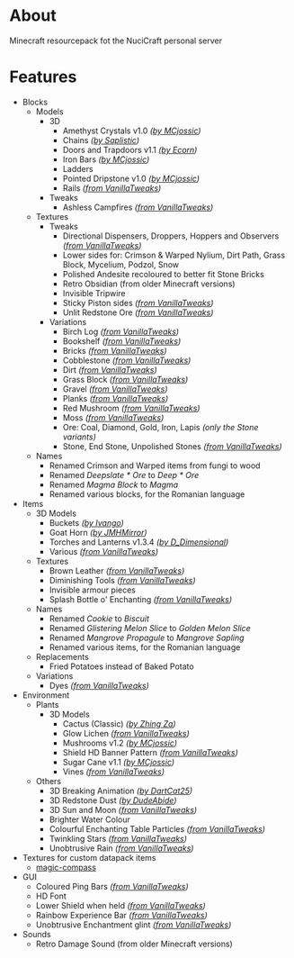 # About

Minecraft resourcepack fot the NuciCraft personal server

# Features

- Blocks
    - Models
        - 3D
            - Amethyst Crystals v1.0 _([by MCjossic](https://curseforge.com/minecraft/texture-packs/three-dimensional-amethyst-crystals))_
            - Chains _([by Saplistic](https://planetminecraft.com/texture-pack/3d-chains))_
            - Doors and Trapdoors v1.1 _([by Ecorn](https://planetminecraft.com/texture-pack/3d-doors-amp-trapdoors))_
            - Iron Bars _([by MCjossic](https://curseforge.com/minecraft/texture-packs/three-dimensional-iron-bars))_
            - Ladders
            - Pointed Dripstone v1.0 _([by MCjossic](https://curseforge.com/minecraft/texture-packs/three-dimensional-pointed-dripstone))_
            - Rails _([from VanillaTweaks](https://vanillatweaks.net/picker/resource-packs))_
        - Tweaks
            - Ashless Campfires _([from VanillaTweaks](https://vanillatweaks.net/picker/resource-packs))_
    - Textures
        - Tweaks
            - Directional Dispensers, Droppers, Hoppers and Observers _([from VanillaTweaks](https://vanillatweaks.net/picker/resource-packs))_
            - Lower sides for: Crimson & Warped Nylium, Dirt Path, Grass Block, Mycelium, Podzol, Snow
            - Polished Andesite recoloured to better fit Stone Bricks
            - Retro Obsidian (from older Minecraft versions)
            - Invisible Tripwire
            - Sticky Piston sides _([from VanillaTweaks](https://vanillatweaks.net/picker/resource-packs))_
            - Unlit Redstone Ore _([from VanillaTweaks](https://vanillatweaks.net/picker/resource-packs))_
        - Variations
            - Birch Log _([from VanillaTweaks](https://vanillatweaks.net/picker/resource-packs))_
            - Bookshelf _([from VanillaTweaks](https://vanillatweaks.net/picker/resource-packs))_
            - Bricks _([from VanillaTweaks](https://vanillatweaks.net/picker/resource-packs))_
            - Cobblestone _([from VanillaTweaks](https://vanillatweaks.net/picker/resource-packs))_
            - Dirt _([from VanillaTweaks](https://vanillatweaks.net/picker/resource-packs))_
            - Grass Block _([from VanillaTweaks](https://vanillatweaks.net/picker/resource-packs))_
            - Gravel _([from VanillaTweaks](https://vanillatweaks.net/picker/resource-packs))_
            - Planks _([from VanillaTweaks](https://vanillatweaks.net/picker/resource-packs))_
            - Red Mushroom _([from VanillaTweaks](https://vanillatweaks.net/picker/resource-packs))_
            - Moss _([from VanillaTweaks](https://vanillatweaks.net/picker/resource-packs))_
            - Ore: Coal, Diamond, Gold, Iron, Lapis _(only the Stone variants)_
            - Stone, End Stone, Unpolished Stones _([from VanillaTweaks](https://vanillatweaks.net/picker/resource-packs))_
    - Names
        - Renamed Crimson and Warped items from fungi to wood
        - Renamed _Deepslate * Ore_ to _Deep * Ore_
        - Renamed _Magma Block_ to _Magma_
        - Renamed various blocks, for the Romanian language
- Items
    - 3D Models
        - Buckets _([by Ivango](https://planetminecraft.com/texture-pack/3d-bucket))_
        - Goat Horn _([by JMHMirror](https://planetminecraft.com/texture-pack/3d-goat-horn))_
        - Torches and Lanterns v1.3.4 _([by D_Dimensional](https://planetminecraft.com/texture-pack/3d-hand-torch))_
        - Various _([from VanillaTweaks](https://vanillatweaks.net/picker/resource-packs))_
    - Textures
        - Brown Leather _([from VanillaTweaks](https://vanillatweaks.net/picker/resource-packs))_
        - Diminishing Tools _([from VanillaTweaks](https://vanillatweaks.net/picker/resource-packs))_
        - Invisible armour pieces
        - Splash Bottle o' Enchanting _([from VanillaTweaks](https://vanillatweaks.net/picker/resource-packs))_
    - Names
        - Renamed _Cookie_ to _Biscuit_
        - Renamed _Glistering Melon Slice_ to _Golden Melon Slice_
        - Renamed _Mangrove Propagule_ to _Mangrove Sapling_
        - Renamed various items, for the Romanian language
    - Replacements
        - Fried Potatoes instead of Baked Potato
    - Variations
        - Dyes _([from VanillaTweaks](https://vanillatweaks.net/picker/resource-packs))_
- Environment
    - Plants
        - 3D Models
            - Cactus (Classic) _([by Zhing Za](https://planetminecraft.com/texture-pack/3d-classic-cacti))_
            - Glow Lichen _([from VanillaTweaks](https://vanillatweaks.net/picker/resource-packs))_
            - Mushrooms v1.2 _([by MCjossic](https://curseforge.com/minecraft/texture-packs/three-dimensional-mushrooms))_
            - Shield HD Banner Pattern _([from VanillaTweaks](https://vanillatweaks.net/picker/resource-packs))_
            - Sugar Cane v1.1 _([by MCjossic](https://curseforge.com/minecraft/texture-packs/three-dimensional-sugar-cane))_
            - Vines _([from VanillaTweaks](https://vanillatweaks.net/picker/resource-packs))_
    - Others
        - 3D Breaking Animation _([by DartCat25](https://github.com/DartCat25/resourcepacks/tree/main/3d-breaking))_
        - 3D Redstone Dust _([by DudeAbide](https://planetminecraft.com/texture-pack/3d-clean-redstone-dust))_
        - 3D Sun and Moon _([from VanillaTweaks](https://vanillatweaks.net/picker/resource-packs))_
        - Brighter Water Colour
        - Colourful Enchanting Table Particles _([from VanillaTweaks](https://vanillatweaks.net/picker/resource-packs))_
        - Twinkling Stars _([from VanillaTweaks](https://vanillatweaks.net/picker/resource-packs))_
        - Unobtrusive Rain _([from VanillaTweaks](https://vanillatweaks.net/picker/resource-packs))_
- Textures for custom datapack items
    - [magic-compass](https://github.com/hmlendea/mc-datapack-magic_compass)
- GUI
    - Coloured Ping Bars _([from VanillaTweaks](https://vanillatweaks.net/picker/resource-packs))_
    - HD Font
    - Lower Shield when held _([from VanillaTweaks](https://vanillatweaks.net/picker/resource-packs))_
    - Rainbow Experience Bar _([from VanillaTweaks](https://vanillatweaks.net/picker/resource-packs))_
    - Unobtrusive Enchantment glint _([from VanillaTweaks](https://vanillatweaks.net/picker/resource-packs))_
- Sounds
    - Retro Damage Sound (from older Minecraft versions)
